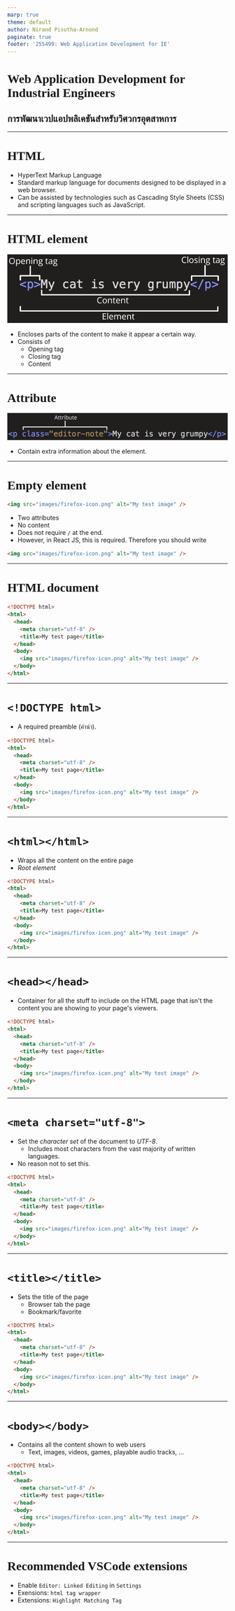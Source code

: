 ```yaml
---
marp: true
theme: default
author: Nirand Pisutha-Arnond
paginate: true
footer: '255499: Web Application Development for IE'
---
```


<style>
    :root {
    font-family: kanit light;
}
h1 {
  font-family: kanit regular
}
</style>

# Web Application Development for Industrial Engineers

## การพัฒนาเวปแอปพลิเคชันสำหรับวิศวกรอุตสาหการ

---

# HTML

- HyperText Markup Language
- Standard markup language for documents designed to be displayed in a web browser.
- Can be assisted by technologies such as Cascading Style Sheets (CSS) and scripting languages such as JavaScript.

---

# HTML element

![bg contain right:50%](./img/htmltag.png)

- Encloses parts of the content to make it appear a certain way.
- Consists of
  - Opening tag
  - Closing tag
  - Content

---

# Attribute

![bg contain right:60%](./img/attribute.png)

- Contain extra information about the element.

---

# Empty element

```html
<img src="images/firefox-icon.png" alt="My test image" />
```

- Two attributes
- No content
- Does not require `/` at the end.
- However, in React JS, this is required. Therefore you should write

```html
<img src="images/firefox-icon.png" alt="My test image" />
```

---

# HTML document

```html
<!DOCTYPE html>
<html>
  <head>
    <meta charset="utf-8" />
    <title>My test page</title>
  </head>
  <body>
    <img src="images/firefox-icon.png" alt="My test image" />
  </body>
</html>
```

---

# `<!DOCTYPE html>`

- A required preamble (คำนำ).

```html
<!DOCTYPE html>
<html>
  <head>
    <meta charset="utf-8" />
    <title>My test page</title>
  </head>
  <body>
    <img src="images/firefox-icon.png" alt="My test image" />
  </body>
</html>
```

---

# `<html></html>`

- Wraps all the content on the entire page
- _Root element_

```html
<!DOCTYPE html>
<html>
  <head>
    <meta charset="utf-8" />
    <title>My test page</title>
  </head>
  <body>
    <img src="images/firefox-icon.png" alt="My test image" />
  </body>
</html>
```

---

# `<head></head>`

- Container for all the stuff to include on the HTML page that isn't the content you are showing to your page's viewers.

```html
<!DOCTYPE html>
<html>
  <head>
    <meta charset="utf-8" />
    <title>My test page</title>
  </head>
  <body>
    <img src="images/firefox-icon.png" alt="My test image" />
  </body>
</html>
```

---

# `<meta charset="utf-8">`

- Set the _character set_ of the document to _UTF-8_.
  - Includes most characters from the vast majority of written languages.
- No reason not to set this.

```html
<!DOCTYPE html>
<html>
  <head>
    <meta charset="utf-8" />
    <title>My test page</title>
  </head>
  <body>
    <img src="images/firefox-icon.png" alt="My test image" />
  </body>
</html>
```

---

# `<title></title>`

- Sets the title of the page
  - Browser tab the page
  - Bookmark/favorite

```html
<!DOCTYPE html>
<html>
  <head>
    <meta charset="utf-8" />
    <title>My test page</title>
  </head>
  <body>
    <img src="images/firefox-icon.png" alt="My test image" />
  </body>
</html>
```

---

# `<body></body>`

- Contains all the content shown to web users
  - Text, images, videos, games, playable audio tracks, ...

```html
<!DOCTYPE html>
<html>
  <head>
    <meta charset="utf-8" />
    <title>My test page</title>
  </head>
  <body>
    <img src="images/firefox-icon.png" alt="My test image" />
  </body>
</html>
```

---

# Recommended VSCode extensions

- Enable `Editor: Linked Editing` in `Settings`
- Exensions: `html tag wrapper`
- Extensions: `Highlight Matching Tag`
